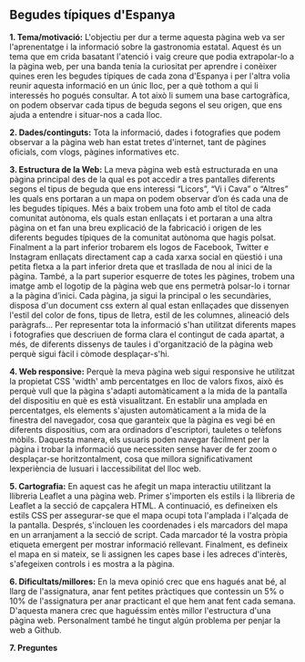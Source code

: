 ## Begudes típiques d'Espanya ## 

**1. Tema/motivació:**
L'objectiu per dur a terme aquesta pàgina web va ser l'aprenentatge i la informació sobre la gastronomia estatal. Aquest és un tema que em crida basatant l'atenció i vaig creure que podia extrapolar-lo a la pàgina web, per una banda tenia la curiositat per aprendre i conèixer quines eren les begudes típiques de cada zona d'Espanya i per l'altra volia reunir aquesta informació en un únic lloc, per a què tothom a qui li interessés ho pogués consultar. A tot això li sumem una base cartogràfica, on podem observar cada tipus de beguda segons el seu origen, que ens ajuda a entendre i situar-nos a cada lloc. 

**2. Dades/continguts:** 
Tota la informació, dades i fotografies que podem observar a la pàgina web han estat tretes d'internet, tant de pàgines oficials, com vlogs, pàgines informatives etc.

**3. Estructura de la Web:**
La meva pàgina web està estructurada en una pàgina principal des de la qual es pot accedir a tres pantalles diferents segons el tipus de beguda que ens interessi “Licors”, “Vi i Cava” o “Altres” les quals ens portaran a un mapa on podem observar d’on és cada una de les begudes típiques.
Més a baix trobem una foto amb el títol de cada comunitat autònoma, els quals estan enllaçats i et portaran a una altra pàgina on et fan una breu explicació de la fabricació i origen de les diferents begudes típiques de la comunitat autònoma que hagis polsat.
Finalment a la part inferior trobarem els logos de Facebook, Twitter e Instagram enllaçats directament cap a cada xarxa social en qüestió i una petita fletxa a la part inferior dreta que et trasllada de nou al inici de la pàgina.
També, a la part superior esquerre de totes les pàgines, trobem una imatge amb el logotip de la pàgina web que ens permetrà polsar-lo i tornar a la pàgina d’inici.
Cada pàgina, ja sigui la principal o les secundàries, disposa d'un document css extern al qual estan enllaçades que dissenyen l'estil del color de fons, tipus de lletra, estil de les columnes, alineació dels paràgrafs...
Per representar tota la informació s'han utilitzat diferents mapes i fotografies que descriuen de forma clara el contingut de cada apartat, a més, de diferents dissenys de taules i d'organització de la pàgina web perquè sigui fàcil i còmode desplaçar-s'hi.

**4. Web responsive:**
Perquè la meva pàgina web sigui responsive he utilitzat la propietat CSS 'width' amb percentatges en lloc de valors fixos, això és perquè vull que la pàgina s'adapti automàticament a la mida de la pantalla del dispositiu en què es està visualitzant.
En establir una amplada en percentatges, els elements s'ajusten automàticament a la mida de la finestra del navegador, cosa que garanteix que la pàgina es vegi bé en diferents dispositius, com ara ordinadors d'escriptori, tauletes o telèfons mòbils.
Daquesta manera, els usuaris poden navegar fàcilment per la pàgina i trobar la informació que necessiten sense haver de fer zoom o desplaçar-se horitzontalment, cosa que millora significativament lexperiència de lusuari i laccessibilitat del lloc web.

**5. Cartografia:**
En aquest cas he afegit un mapa interactiu utilitzant la llibreria Leaflet a una pàgina web.
Primer s'importen els estils i la llibreria de Leaflet a la secció de capçalera HTML. A continuació, es defineixen els estils CSS per assegurar-se que el mapa ocupi tota l'amplada i l'alçada de la pantalla.
Després, s'inclouen les coordenades i els marcadors del mapa en un arranjament a la secció de script. Cada marcador té la vostra pròpia etiqueta emergent per mostrar informació rellevant.
Finalment, es defineix el mapa en si mateix, se li assignen les capes base i les adreces d'interès, s'afegeixen controls i es mostra a la pàgina.

**6. Dificultats/millores:**
En la meva opinió crec que ens hagués anat bé, al llarg de l'assignatura, anar fent petites pràctiques que contessin un 5% o 10% de l'assignatura per anar practicant el que hem anat fent cada semana. D'aquesta manera crec que haguéssim entès millor l'estructura d'una pàgina web. Personalment també he tingut algún problema per penjar la web a Github.

**7. Preguntes**
